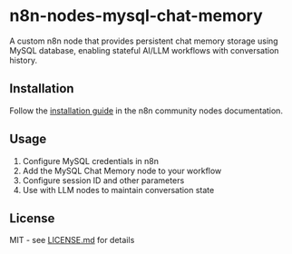 # n8n-nodes-mysql-chat-memory

A custom n8n node that provides persistent chat memory storage using MySQL database, enabling stateful AI/LLM workflows with conversation history.

## Installation

Follow the [installation guide](https://docs.n8n.io/integrations/community-nodes/installation/) in the n8n community nodes documentation.

## Usage

1. Configure MySQL credentials in n8n
2. Add the MySQL Chat Memory node to your workflow
3. Configure session ID and other parameters
4. Use with LLM nodes to maintain conversation state

## License

MIT - see [LICENSE.md](LICENSE.md) for details